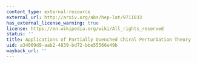```yaml
---
content_type: external-resource
external_url: http://arxiv.org/abs/hep-lat/9711033
has_external_license_warning: true
license: https://en.wikipedia.org/wiki/All_rights_reserved
status: ''
title: Applications of Partially Quenched Chiral Perturbation Theory
uid: a34009d9-aab2-4839-bd72-bbe55566e49b
wayback_url: ''
---
```

